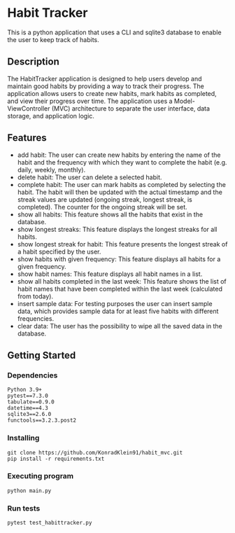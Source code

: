 # Habit Tracker

This is a python application that uses a CLI and sqlite3 database to enable the user to keep track of habits.

## Description

The HabitTracker application is designed to help users develop and maintain good habits by
providing a way to track their progress. The application allows users to create new habits, mark
habits as completed, and view their progress over time. The application uses a Model-ViewController (MVC) architecture to separate the user interface, data storage, and application logic.

## Features

* add habit: The user can create new habits by entering the name of the habit and the frequency
with which they want to complete the habit (e.g. daily, weekly, monthly).
* delete habit: The user can delete a selected habit.
* complete habit: The user can mark habits as completed by selecting the habit. The habit will
then be updated with the actual timestamp and the streak values are updated (ongoing streak, longest streak, is completed). The counter for the ongoing streak will be set.
* show all habits: This feature shows all the habits that exist in the database.
* show longest streaks: This feature displays the longest streaks for all habits.
* show longest streak for habit: This feature presents the longest streak of a habit specified by
the user.
* show habits with given frequency: This feature displays all habits for a given frequency.
* show habit names: This feature displays all habit names in a list.
* show all habits completed in the last week: This feature shows the list of habit names that have been completed within the last week (calculated from today).
* insert sample data: For testing purposes the user can insert sample data, which provides sample
data for at least five habits with different frequencies.
* clear data: The user has the possibility to wipe all the saved data in the database.

## Getting Started

### Dependencies

```
Python 3.9+
pytest==7.3.0
tabulate==0.9.0
datetime==4.3
sqlite3==2.6.0
functools==3.2.3.post2
```


### Installing


```
git clone https://github.com/KonradKlein91/habit_mvc.git
pip install -r requirements.txt
```

### Executing program

```
python main.py
```
### Run tests

```
pytest test_habittracker.py
```
